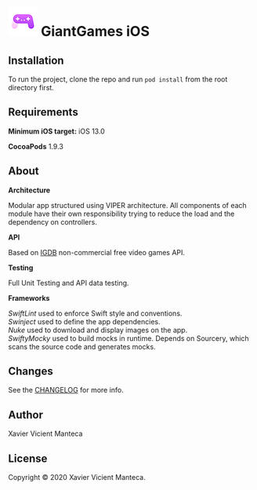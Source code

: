 
# ![GiantGames](/GiantGames/Resources/Assets.xcassets/AppIcon.appiconset/Icon-20x20@3x.png) GiantGames iOS

## Installation

To run the project, clone the repo and run `pod install` from the root directory first.

## Requirements

**Minimum iOS target:** iOS 13.0

**CocoaPods** 1.9.3

## About

**Architecture**

Modular app structured using VIPER architecture. All components of each module have their own responsibility trying to reduce the load and the dependency on controllers.

**API**

Based on [IGDB](https://api-docs.igdb.com) non-commercial free video games API.

**Testing**

Full Unit Testing and API data testing.

**Frameworks**

*SwiftLint* used to enforce Swift style and conventions.<br/>
*Swinject* used to define the app dependencies.<br/>
*Nuke* used to download and display images on the app.<br/>
*SwiftyMocky* used to build mocks in runtime. Depends on Sourcery, which scans the source code and generates mocks.

## Changes

See the [CHANGELOG](CHANGELOG.md) for more info.

## Author

Xavier Vicient Manteca

## License

Copyright © 2020 Xavier Vicient Manteca.
